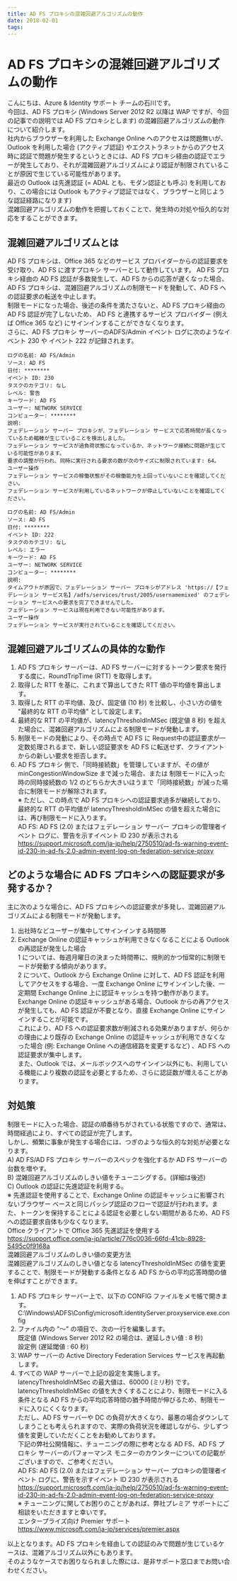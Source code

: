 ```yaml
---
title: AD FS プロキシの混雑回避アルゴリズムの動作
date: 2018-02-01
tags:
---
```

# AD FS プロキシの混雑回避アルゴリズムの動作

こんにちは、Azure & Identity サポート チームの石川です。  
今回は、AD FS プロキシ (Windows Server 2012 R2 以降は WAP ですが、今回の記事での説明では AD FS プロキシとします) の混雑回避アルゴリズムの動作について紹介します。  
社内からブラウザーを利用した Exchange Online へのアクセスは問題無いが、 Outlook を利用した場合 (アクティブ認証) やエクストラネットからのアクセス時に認証で問題が発生するというときには、AD FS プロキシ経由の認証でエラーが発生しており、それが混雑回避アルゴリズムにより認証が制限されていることが原因で生じている可能性があります。  
最近の Outlook は先進認証 (= ADAL とも、モダン認証とも呼ぶ) を利用しており、この場合には Outlook もアクティブ認証ではなく、ブラウザーと同じような認証経路になります)  
混雑回避アルゴリズムの動作を把握しておくことで、発生時の対処や恒久的な対応をすることができます。  
  
## 混雑回避アルゴリズムとは  
AD FS プロキシは、Office 365 などのサービス プロバイダーからの認証要求を受け取り、AD FS に渡すプロキシ サーバーとして動作しています。
AD FS プロキシ経由の AD FS 認証が多数発生して、AD FS からの応答が遅くなった場合、AD FS プロキシは、混雑回避アルゴリズムの制限モードを発動して、AD FS への認証要求の転送を中止します。  
制限モードになった場合、後述の条件を満たさないと、AD FS プロキシ経由の AD FS 認証が完了しないため、 AD FS と連携するサービス プロバイダー (例えば Office 365 など) にサインインすることができなくなります。  
さらに、AD FS プロキシ サーバーのADFS/Admin イベント ログに次のようなイベント 230 や イベント 222 が記録されます。  
```
ログの名前: AD FS/Admin  
ソース: AD FS  
日付: ********  
イベント ID: 230  
タスクのカテゴリ: なし  
レベル: 警告  
キーワード: AD FS  
ユーザー: NETWORK SERVICE  
コンピューター: ********  
説明:  
フェデレーション サーバー プロキシが、フェデレーション サービスで応答時間が長くなっているため輻輳が生じていることを検出しました。  
フェデレーション サービスが過負荷状態になっているか、ネットワーク接続に問題が生じている可能性があります。  
要求の調整が行われ、同時に実行される要求の数が次のサイズに制限されています: 64。  
ユーザー操作  
フェデレーション サービスの稼働状態がその稼働能力を上回っていないことを確認してください。  
フェデレーション サービスが利用しているネットワークが停止していないことを確認してください。  
```
```
ログの名前: AD FS/Admin  
ソース: AD FS  
日付: ********  
イベント ID: 222  
タスクのカテゴリ: なし  
レベル: エラー  
キーワード: AD FS  
ユーザー: NETWORK SERVICE  
コンピューター: ********  
説明:  
タイムアウトが原因で、フェデレーション サーバー プロキシがアドレス 'https://【フェデレーション サービス名】/adfs/services/trust/2005/usernamemixed' のフェデレーション サービスへの要求を完了できませんでした。  
フェデレーション サービスは現在利用できない可能性があります。  
ユーザー操作  
フェデレーション サービスが実行されていることを確認してください。  
```
  
## 混雑回避アルゴリズムの具体的な動作  
1. AD FS プロキシ サーバーは、AD FS サーバーに対するトークン要求を発行する度に、RoundTripTime (RTT) を取得します。  
2. 取得した RTT を基に、これまで算出してきた RTT 値の平均値を算出します。  
3. 取得した RTT の平均値、及び、固定値 (10 秒) を比較し、小さい方の値を "最終的な RTT の平均値" として設定します。  
4. 最終的な RTT の平均値が、latencyThresholdInMSec (既定値 8 秒) を超えた場合に、混雑回避アルゴリズムによる制限モードが発動します。  
5. 制限モードの発動により、その時点で AD FS に Request中の認証要求が一定数処理されるまで、新しい認証要求を AD FS に転送せず、クライアントからの新しい要求を拒否します。  
6. AD FS プロキシ 側で、「同時接続数」を管理していますが、その値が minCongestionWindowSize まで減った場合、または 制限モードに入った時の同時接続数の 1/2 のどちらか大きいほうまで「同時接続数」が減った場合に制限モードが解除されます。  
※ ただし、この時点で AD FS プロキシへの認証要求過多が継続しており、最終的な RTT の平均値が latencyThresholdInMSec の値を超えた場合には、再び制限モードに入ります。  
AD FS: AD FS (2.0) またはフェデレーション サーバー プロキシの管理者イベント ログに、警告を示すイベント ID 230 が表示される   
https://support.microsoft.com/ja-jp/help/2750510/ad-fs-warning-event-id-230-in-ad-fs-2.0-admin-event-log-on-federation-service-proxy  
  
## どのような場合に AD FS プロキシへの認証要求が多発するか？  
主に次のような場合に、AD FS プロキシへの認証要求が多発し、混雑回避アルゴリズムによる制限モードが発動します。  
1. 出社時などユーザーが集中してサインインする時間帯  
2. Exchange Online の認証キャッシュが利用できなくなることによる Outlook の再認証が発生した場合  
1 については、毎週月曜日の決まった時間帯に、規則的かつ恒常的に制限モードが発動する傾向があります。  
2 について、Outlook から Exchange Online に対して、AD FS 認証を利用してアクセスをする場合、一度 Exchange Online にサインインした後、一定期間 Exchange Online 上に認証キャッシュを持つ動作があります。  
Exchange Online の認証キャッシュがある場合、Outlook からの再アクセスが発生しても、AD FS 認証が不要となり、直接 Exchange Online にサインインすることが可能です。  
これにより、AD FS への認証要求数が削減される効果がありますが、何らかの理由により既存の Exchange Online の認証キャッシュが利用できなくなった場合 (例: Exchange Online への通信経路を変更するなど) 、AD FS への認証要求が集中します。  
また、Outlook では、メールボックスへのサインイン以外にも、利用している機能により複数の認証を必要とするため、さらに認証数が増えることがあります。  
  
## 対処策  
制限モードに入った場合、認証の順番待ちがされている状態ですので、通常は、時間経過により、すべての認証が完了します。  
しかし、頻繁に事象が発生する場合には、つぎのような恒久的な対処が必要となります。  
A) AD FS/AD FS プロキシ サーバーのスペックを強化するか AD FS サーバーの台数を増やす。  
B) 混雑回避アルゴリズムのしきい値をチューニングする。(詳細は後述)  
C) Outlook の認証に先進認証を利用する。  
※ 先進認証を使用することで、Exchange Online の認証キャッシュに影響されないブラウザー ベースと同じパッシブ認証のフローで認証が行われます。また、トークンを保持することによる認証を必要としない期間があるため、AD FS への認証要求自体も少なくなります。  
Office クライアントで Office 365 先進認証を使用する  
https://support.office.com/ja-jp/article/776c0036-66fd-41cb-8928-5495c0f9168a  
混雑回避アルゴリズムのしきい値の変更方法  
混雑回避アルゴリズムのしきい値となる latencyThresholdInMSec の値を変更することで、制限モードが発動する条件となる AD FS からの平均応答時間の値を伸ばすことができます。  
1. AD FS プロキシ サーバー上で、以下の CONFIG ファイルをメモ帳で開きます。  
C:\Windows\ADFS\Config\microsoft.identityServer.proxyservice.exe.config  
2. ファイル内の "～" の項目で、次の一行を編集します。  
既定値 (Windows Server 2012 R2 の場合は、遅延しきい値 : 8 秒)  
設定例 (遅延閾値 : 60 秒)  
3. WAP サーバーの Active Directory Federation Services サービスを再起動します。  
4. すべての WAP サーバーで上記の設定を実施します。  
latencyThresholdInMSec の最大値は、60000 (ミリ秒) です。  
latencyThresholdInMSec の値を大きくすることにより、制限モードに入る条件となる AD FS からの平均応答時間の猶予時間が伸びるため、制限モードに入りにくくなります。  
ただし、AD FS サーバーや DC の負荷が大きくなり、最悪の場合ダウンしてしまうことも考えられますので、実際の負荷状況を確認しながら、少しずつ値を変更していただくことをお勧めしております。  
下記の弊社公開情報に、チューニングの際に参考となる AD FS、AD FS プロキシ サーバーのパフォーマンス モニターのカウンターについての記載がございますので、ご参考ください。  
AD FS: AD FS (2.0) またはフェデレーション サーバー プロキシの管理者イベント ログに、警告を示すイベント ID 230 が表示される  
https://support.microsoft.com/ja-jp/help/2750510/ad-fs-warning-event-id-230-in-ad-fs-2.0-admin-event-log-on-federation-service-proxy  
※ チューニングに関してお困りのことがあれば、弊社プレミア サポートにご相談をいただきますと幸いです。  
エンタープライズ向け Premier サポート  
https://www.microsoft.com/ja-jp/services/premier.aspx  
  
以上となります。AD FS プロキシを経由しての認証のみで問題が生じているケースは、混雑アルゴリズム以外にもあります。  
そのようなケースでお困りなられました際には、是非サポート窓口までお問い合わせください。  
